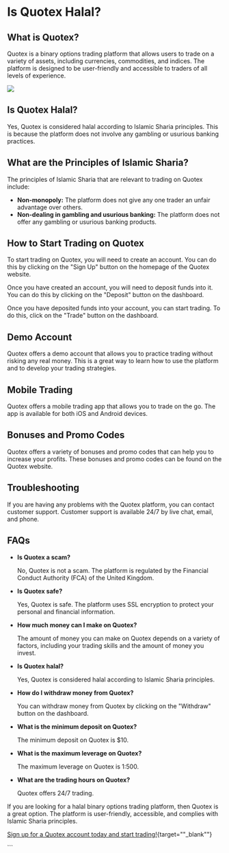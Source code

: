 # Is Quotex Halal?

## What is Quotex?

Quotex is a binary options trading platform that allows users to trade
on a variety of assets, including currencies, commodities, and indices.
The platform is designed to be user-friendly and accessible to traders
of all levels of experience.

[![](https://static.quotex.io/files/4_en/300_250.jpg)](https://traff.sbs/brokerqxlid)

## Is Quotex Halal?

Yes, Quotex is considered halal according to Islamic Sharia principles.
This is because the platform does not involve any gambling or usurious
banking practices.

## What are the Principles of Islamic Sharia?

The principles of Islamic Sharia that are relevant to trading on Quotex
include:

-   **Non-monopoly:** The platform does not give any one trader an
    unfair advantage over others.
-   **Non-dealing in gambling and usurious banking:** The platform does
    not offer any gambling or usurious banking products.

## How to Start Trading on Quotex

To start trading on Quotex, you will need to create an account. You can
do this by clicking on the "Sign Up" button on the homepage of the
Quotex website.

Once you have created an account, you will need to deposit funds into
it. You can do this by clicking on the "Deposit" button on the
dashboard.

Once you have deposited funds into your account, you can start trading.
To do this, click on the "Trade" button on the dashboard.

## Demo Account

Quotex offers a demo account that allows you to practice trading without
risking any real money. This is a great way to learn how to use the
platform and to develop your trading strategies.

## Mobile Trading

Quotex offers a mobile trading app that allows you to trade on the go.
The app is available for both iOS and Android devices.

## Bonuses and Promo Codes

Quotex offers a variety of bonuses and promo codes that can help you to
increase your profits. These bonuses and promo codes can be found on the
Quotex website.

## Troubleshooting

If you are having any problems with the Quotex platform, you can contact
customer support. Customer support is available 24/7 by live chat,
email, and phone.

## FAQs

-   **Is Quotex a scam?**

    No, Quotex is not a scam. The platform is regulated by the Financial
    Conduct Authority (FCA) of the United Kingdom.

-   **Is Quotex safe?**

    Yes, Quotex is safe. The platform uses SSL encryption to protect
    your personal and financial information.

-   **How much money can I make on Quotex?**

    The amount of money you can make on Quotex depends on a variety of
    factors, including your trading skills and the amount of money you
    invest.

-   **Is Quotex halal?**

    Yes, Quotex is considered halal according to Islamic Sharia
    principles.

-   **How do I withdraw money from Quotex?**

    You can withdraw money from Quotex by clicking on the
    "Withdraw" button on the dashboard.

-   **What is the minimum deposit on Quotex?**

    The minimum deposit on Quotex is \$10.

-   **What is the maximum leverage on Quotex?**

    The maximum leverage on Quotex is 1:500.

-   **What are the trading hours on Quotex?**

    Quotex offers 24/7 trading.

If you are looking for a halal binary options trading platform, then
Quotex is a great option. The platform is user-friendly, accessible, and
complies with Islamic Sharia principles.

[Sign up for a Quotex account today and start
trading!](\%22https://broker-qx.pro/sign-up/?lid=1102511\%22){target=""_blank""}

\`\`\`


